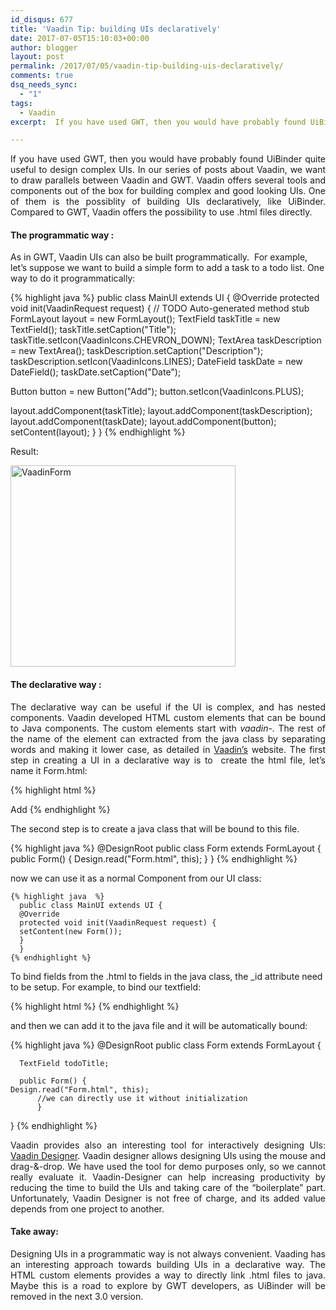 ```yaml
---
id_disqus: 677
title: 'Vaadin Tip: building UIs declaratively'
date: 2017-07-05T15:10:03+00:00
author: blogger
layout: post
permalink: /2017/07/05/vaadin-tip-building-uis-declaratively/
comments: true
dsq_needs_sync:
  - "1"
tags:
  - Vaadin
excerpt:  If you have used GWT, then you would have probably found UiBinder quite useful to design complex UIs. In our series of posts about Vaadin, we want to draw parallels between Vaadin and GWT. Vaadin offers several tools and components out of the box for building complex and good looking UIs...

---
```

<p style="text-align:justify">
  If you have used GWT, then you would have probably found UiBinder quite useful to design complex UIs. In our series of posts about Vaadin, we want to draw parallels between Vaadin and GWT. Vaadin offers several tools and components out of the box for building complex and good looking UIs. One of them is the possiblity of building UIs declaratively, like UiBinder. Compared to GWT, Vaadin offers the possibility to use .html files directly.
</p>

####  **The programmatic way :** 

As in GWT, Vaadin UIs can also be built programmatically.  For example, let&#8217;s suppose we want to build a simple form to add a task to a todo list. One way to do it programmatically:

{% highlight java  %}
public class MainUI extends UI {
@Override
protected void init(VaadinRequest request) {
// TODO Auto-generated method stub
FormLayout layout = new FormLayout();
TextField taskTitle = new TextField();
taskTitle.setCaption("Title");
taskTitle.setIcon(VaadinIcons.CHEVRON_DOWN);
TextArea taskDescription = new TextArea();
taskDescription.setCaption("Description");
taskDescription.setIcon(VaadinIcons.LINES);
DateField taskDate = new DateField();
taskDate.setCaption("Date");

Button button = new Button("Add");
button.setIcon(VaadinIcons.PLUS);

layout.addComponent(taskTitle);
layout.addComponent(taskDescription);
layout.addComponent(taskDate);
layout.addComponent(button);
setContent(layout);
}
}
{% endhighlight %}

Result:

[<img src="https://s3-eu-west-1.amazonaws.com/gwidgets/uploads/2017/07/VaadinForm.png" alt="VaadinForm" width="360" height="322" class="aligncenter size-full wp-image-687" />](https://s3-eu-west-1.amazonaws.com/gwidgets/uploads/2017/07/VaadinForm.png)

#### **The declarative way :**

<p style="text-align:justify">
  The declarative way can be useful if the UI is complex, and has nested components. Vaadin developed HTML custom elements that can be bound to Java components. The custom elements start with <em>vaadin-. </em>The rest of the name of the element can extracted from the java class by separating words and making it lower case, as detailed in <a href="https://vaadin.com/docs/-/part/framework/application/application-declarative.html">Vaadin&#8217;s</a> website. The first step in creating a UI in a declarative way is to  create the html file, let&#8217;s name it Form.html:
</p>

{% highlight html  %}
<!doctype html>
<html>
<head>
<meta charset="UTF-8">
<meta name="vaadin-version" content="8.0.5">
</head>
<body>
<vaadin-form-layout>
<vaadin-text-field icon="fonticon://Vaadin-Icons/e7ce" caption="Task Name" _id="todoTitle">
</vaadin-text-field>
<vaadin-text-area icon="fonticon://Vaadin-Icons/e7ef" _id="todoDescription">
</vaadin-text-area>
<vaadin-date-time-field caption="Date" _id="todoDate">
</vaadin-date-time-field>
<vaadin-button icon="fonticon://Vaadin-Icons/e801"_id="todoButton">
Add
</vaadin-button>
</vaadin-form-layout>
</body>
</html>
{% endhighlight %}

The second step is to create a java class that will be bound to this file. 

{% highlight java  %}
@DesignRoot
public class Form extends FormLayout {
	public Form() {
		Design.read("Form.html", this);
	}
}
{% endhighlight %}

now we can use it as a normal Component from our UI class: 

    {% highlight java  %}
      public class MainUI extends UI {
      @Override
      protected void init(VaadinRequest request) {
      setContent(new Form());
      }
      }
    {% endhighlight %}

To bind fields from the .html to fields in the java class, the _id attribute need to be setup. For example, to bind our textfield: 

{% highlight html %}
<vaadin-text-field icon="fonticon://Vaadin-Icons/e7ce" caption="Task Name" _id="todoTitle">
</vaadin-text-field>
{% endhighlight %}

and then we can add it to the java file and it will be automatically bound:

  {% highlight java  %}
  @DesignRoot
  public class Form extends FormLayout {

      TextField todoTitle;

      public Form() {
    Design.read("Form.html", this);
          //we can directly use it without initialization
          }
  }
  {% endhighlight %}

<p style="text-align:justify">
  Vaadin provides also an interesting tool for interactively designing UIs: <a href="https://vaadin.com/designer">Vaadin Designer</a>. Vaadin designer allows designing UIs using the mouse and drag-&-drop. We have used the tool for demo purposes only, so we cannot really evaluate it. Vaadin-Designer can help increasing productivity by reducing the time to build the UIs and taking care of the &#8220;boilerplate&#8221; part. Unfortunately, Vaadin Designer is not free of charge, and its added value depends from one project to another.
</p>

####  **Take away:** 

<p style="text-align:justify">
  Designing UIs in a programmatic way is not always convenient. Vaading has an interesting approach towards building UIs in a declarative way. The HTML custom elements provides a way to directly link .html files to java. Maybe this is a road to explore by GWT developers, as UiBinder will be removed in the next 3.0 version.
</p>